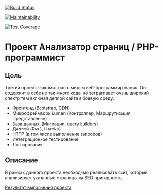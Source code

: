 [![Build Status](https://travis-ci.org/Prionyx/project-lvl3-s198.svg?branch=master)](https://travis-ci.org/Prionyx/project-lvl3-s198)

[![Maintainability](https://api.codeclimate.com/v1/badges/3ea3fe2bc31962d9f304/maintainability)](https://codeclimate.com/github/Prionyx/project-lvl3-s198/maintainability)

[![Test Coverage](https://api.codeclimate.com/v1/badges/3ea3fe2bc31962d9f304/test_coverage)](https://codeclimate.com/github/Prionyx/project-lvl3-s198/test_coverage)

# Проект Анализатор страниц / PHP-программист

## Цель

Третий проект знакомит нас с миром веб-программирования. Он содержит в себе не так много кода, но затрагивает очень широкий спектр тем включая деплой сайта в боевую среду.

* Фронтенд (Bootstrap, CDN)
* Микрофреймворк Lumen (Контроллер, Маршрутизация, Представление)
* База данных, (Миграции, query builders)
* Деплой (PaaS, Heroku)
* HTTP (в том числе выполнение запросов)
* Интеграционное тестирование
* Логгирование

## Описание
В рамках данного проекта необходимо реализовать сайт, который анализирует указанные страницы на SEO пригодность.


[Результат выполнения проекта](https://secret-cove-49139.herokuapp.com/)
